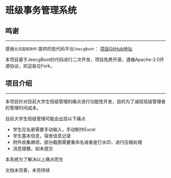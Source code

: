 
# 班级事务管理系统

## 鸣谢
- - - 
感谢`北京国炬软件` 提供的低代码平台`JeecgBoot`： [项目GitHub地址](https://github.com/jeecgboot/jeecg-boot)

本项目基于JeecgBoot的代码进行二次开发，项目免费开源，遵循Apache-2.0开源协议，欢迎各位Fork。

## 项目介绍
- - -
本项目针对目前大学生班级管理的痛点进行功能性开发，目的为了减轻班级管理者的管理时间成本。

目前大学生班级管理可能会出现以下痛点

- 学生花名册需要手动输入，手动制作Excel
- 学生基本信息，宿舍信息记录
- 附件收集麻烦，部分截图需要重命名或者是打水印，进行压缩处理
- 消息提醒，如未提交

本系统为了解决以上痛点而生

文档未完善，未完待续